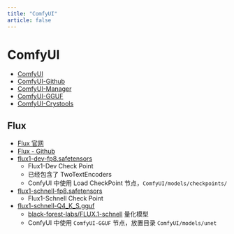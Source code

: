 ```yaml
---
title: "ComfyUI"
article: false
---
```


# ComfyUI

* [ComfyUI](https://www.comfy.org/download)
* [ComfyUI-Github](https://github.com/comfyanonymous/ComfyUI)
* [ComfyUI-Manager](https://github.com/Comfy-Org/ComfyUI-Manager)
* [ComfyUI-GGUF](https://github.com/city96/ComfyUI-GGUF)
* [ComfyUI-Crystools](https://github.com/crystian/ComfyUI-Crystools)

## Flux

* [Flux 官网](https://blackforestlabs.ai/)
* [Flux - Github](https://github.com/black-forest-labs/flux)
* [flux1-dev-fp8.safetensors](https://hf-mirror.com/Comfy-Org/flux1-dev)
  * Flux1-Dev Check Point
  * 已经包含了 TwoTextEncoders
  * ConfyUI 中使用 Load CheckPoint 节点，`ComfyUI/models/checkpoints/`
* [flux1-schnell-fp8.safetensors](https://hf-mirror.com/Comfy-Org/flux1-schnell)
  * Flux1-Schnell Check Point
* [flux1-schnell-Q4_K_S.gguf](https://hf-mirror.com/city96/FLUX.1-schnell-gguf)
  * [black-forest-labs/FLUX.1-schnell](https://hf-mirror.com/black-forest-labs/FLUX.1-schnell) 量化模型
  * ConfyUI 中使用 `ComfyUI-GGUF` 节点，放置目录 `ComfyUI/models/unet`